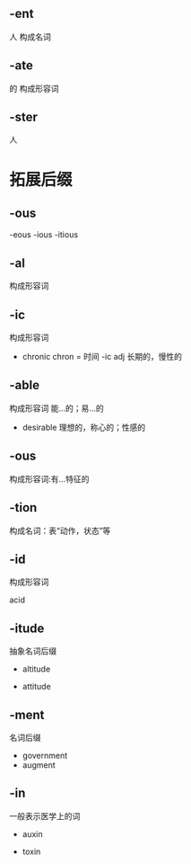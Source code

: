 ## -ent 

人 构成名词

## -ate 

的 构成形容词

## -ster 

人

# 拓展后缀

## -ous

-eous
-ious
-itious

## -al
构成形容词

## -ic
构成形容词

* chronic chron = 时间  -ic adj 长期的，慢性的

## -able 
构成形容词 能...的；易...的

* desirable 理想的，称心的；性感的

## -ous
构成形容词:有...特征的

## -tion 
构成名词：表“动作，状态”等

## -id
构成形容词

acid

## -itude
抽象名词后缀

* altitude 

* attitude


## -ment
名词后缀

* government
* augment


## -in 
一般表示医学上的词

* auxin

* toxin
